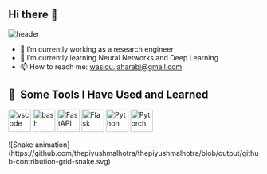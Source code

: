 ## Hi there 👋

![header](https://capsule-render.vercel.app/api?text=Hi%20There&animation=fadeIn&fontColor=00000)

- 🔭 I’m currently working as a research engineer
- 🌱 I’m currently learning Neural Networks and Deep Learning
- 📫 How to reach me: wasiou.jaharabi@gmail.com

<h2> 🚀 &nbsp;Some Tools I Have Used and Learned</h2>
<p align="left">
<img src="https://cdn.jsdelivr.net/gh/devicons/devicon/icons/vscode/vscode-original.svg" alt="vscode" width="45" height="45"/>
<img src="https://cdn.jsdelivr.net/gh/devicons/devicon/icons/bash/bash-original.svg" alt="bash" width="45" height="45"/>
<img src="https://cdn.jsdelivr.net/gh/devicons/devicon@latest/icons/fastapi/fastapi-original.svg" alt="FastAPI", width = "45" height = "45"/>
<img src="https://cdn.jsdelivr.net/gh/devicons/devicon@latest/icons/flask/flask-original-wordmark.svg" alt="Flask", width = "45" height = "45"/>
<img src="https://cdn.jsdelivr.net/gh/devicons/devicon@latest/icons/python/python-original.svg" alt="Python", width = "45" height = "45"/>          
<img src="https://cdn.jsdelivr.net/gh/devicons/devicon@latest/icons/pytorch/pytorch-original.svg" alt="Pytorch", width = "45" height = "45"/>
                  
</p>
![Snake animation](https://github.com/thepiyushmalhotra/thepiyushmalhotra/blob/output/github-contribution-grid-snake.svg)
